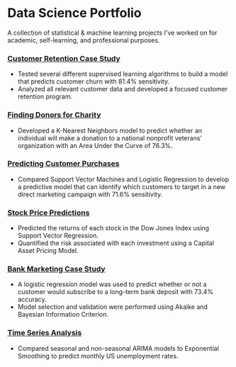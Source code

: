 # Data Science Portfolio 
A collection of statistical & machine learning projects I've worked on for academic, self-learning, and professional purposes.

### [Customer Retention Case Study](https://rpubs.com/kellibelcher/769293)
- Tested several different supervised learning algorithms to build a model that predicts customer churn with 81.4% sensitivity. 
- Analyzed all relevant customer data and developed a focused customer retention program.
### [Finding Donors for Charity](https://rpubs.com/kellibelcher/795493)
- Developed a K-Nearest Neighbors model to predict whether an individual will make a donation to a national nonprofit veterans' organization with an Area Under the Curve of 76.3%.
### [Predicting Customer Purchases](https://rpubs.com/kellibelcher/735222)
- Compared Support Vector Machines and Logistic Regression to develop a predictive model that can identify which customers to target in a new direct marketing campaign with 71.6% sensitivity. 
### [Stock Price Predictions](https://rpubs.com/kellibelcher/795841)
- Predicted the returns of each stock in the Dow Jones Index using Support Vector Regression.
- Quantified the risk associated with each investment using a Capital Asset Pricing Model. 
### [Bank Marketing Case Study](https://rpubs.com/kellibelcher/726187)
- A logistic regression model was used to predict whether or not a customer would subscribe to a long-term bank deposit with 73.4% accuracy. 
- Model selection and validation were performed using Akaike and Bayesian Information Criterion.
### [Time Series Analysis](https://rpubs.com/kellibelcher/767453)
- Compared seasonal and non-seasonal ARIMA models to Exponential Smoothing to predict monthly US unemployment rates.
